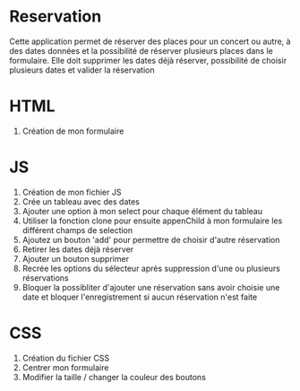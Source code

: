 # Reservation
 Cette application permet de réserver des places pour un concert ou autre, à des dates données et la possibilité de réserver plusieurs places dans le formulaire.
 Elle doit supprimer les dates déjà réserver, possibilité de choisir plusieurs dates et valider la réservation
 
 # HTML  
 1. Création de mon formulaire
 
 # JS  
 1. Création de mon fichier JS  
 2. Crée un tableau avec des dates  
 3. Ajouter une option à mon select pour chaque élément du tableau  
 4. Utiliser la fonction clone pour ensuite appenChild à mon formulaire les différent champs de selection  
 5. Ajoutez un bouton 'add' pour permettre de choisir d'autre réservation  
 6. Retirer les dates déjà réserver
 7. Ajouter un bouton supprimer
 8. Recrée les options du sélecteur après suppression d'une ou plusieurs réservations
 9. Bloquer la possibliter d'ajouter une réservation sans avoir choisie une date et bloquer l'enregistrement si aucun réservation n'est faite
 
 # CSS  
 1. Création du fichier CSS  
 2. Centrer mon formulaire  
 3. Modifier la taille / changer la couleur des boutons  

